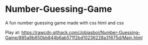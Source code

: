 # Number-Guessing-Game
A fun number guessing game made with css html and css

Play at: https://rawcdn.githack.com/Jobiasboi/Number-Guessing-Game/885a9b650bb844b6ab571f2bd10236228a31675d/Main.html

